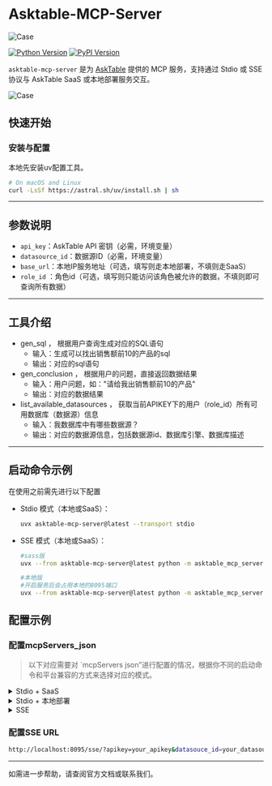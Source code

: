# Asktable-MCP-Server
![Case](https://s3.bmp.ovh/imgs/2025/07/02/a16c161e3570120b.png )

[![Python Version](https://img.shields.io/badge/python-3.10+-blue.svg)](https://www.python.org/)
[![PyPI Version](https://img.shields.io/pypi/v/asktable-mcp-server.svg)](https://pypi.org/project/asktable-mcp-server/)



`asktable-mcp-server` 是为 [AskTable](https://www.asktable.com/) 提供的 MCP 服务，支持通过 Stdio 或 SSE 协议与 AskTable SaaS 或本地部署服务交互。


![Case](https://s3.bmp.ovh/imgs/2025/07/02/7de2a851031f6913.png)
## 快速开始

### 安装与配置
本地先安装uv配置工具。
```bash
# On macOS and Linux
curl -LsSf https://astral.sh/uv/install.sh | sh
```

---

## 参数说明

- `api_key`：AskTable API 密钥（必需，环境变量）
- `datasource_id`：数据源ID（必需，环境变量）
- `base_url`：本地IP服务地址（可选，填写则走本地部署，不填则走SaaS）
- `role_id` ：角色id（可选，填写则只能访问该角色被允许的数据，不填则即可查询所有数据）

---

## 工具介绍
 - gen_sql ， 根据用户查询生成对应的SQL语句
   - 输入：生成可以找出销售额前10的产品的sql
   - 输出：对应的sql语句
 - gen_conclusion ， 根据用户的问题，直接返回数据结果
   - 输入：用户问题，如："请给我出销售额前10的产品"
   - 输出：对应的数据结果
 - list_available_datasources ， 获取当前APIKEY下的用户（role_id）所有可用数据库（数据源）信息
   - 输入：我数据库中有哪些数据源？
   - 输出：对应的数据源信息，包括数据源id、数据库引擎、数据库描述

---
## 启动命令示例
在使用之前需先进行以下配置

- Stdio 模式（本地或SaaS）：
  ```bash
  uvx asktable-mcp-server@latest --transport stdio
  ```

- SSE 模式（本地或SaaS）：
  ```bash
  #sass版
  uvx --from asktable-mcp-server@latest python -m asktable_mcp_server.sse_server
  ```
  ```bash
  #本地版
  #开启服务后会占用本地的8095端口
  uvx --from asktable-mcp-server@latest python -m asktable_mcp_server.sse_server --base_url http://your_local_ip:port/api
  ```
  


## 配置示例

### 配置mcpServers_json
>以下对应需要对 `mcpServers json”进行配置的情况，根据你不同的启动命令和平台兼容的方式来选择对应的模式。
<details>
<summary>Stdio + SaaS</summary>

```json
{
  "mcpServers": {
    "asktable-mcp-server": {
      "command": "uvx",
      "args": ["asktable-mcp-server@latest", "--transport", "stdio"],
      "env": {
        "api_key": "your_api_key",            // 必填
        "datasource_id": "your_datasource_id", // 必填
        // "role_id": "your_role_id"           // 可选：如需限定角色权限，请填写
      }
    }
  }
}
```
</details>

<details>
<summary>Stdio + 本地部署</summary>

```json
{
  "mcpServers": {
    "asktable-mcp-server": {
      "command": "uvx",
      "args": ["asktable-mcp-server@latest", "--transport", "stdio"],
      "env": {
        "api_key": "your_api_key",           // 必填
        "datasource_id": "your_datasource_id",// 必填
        "base_url": "http://your_local_ip:port/api", // 必填
        // "role_id": "your_role_id"           // 可选：如需限定角色权限，请填写
      }
    }
  }
}
```
</details>

<details>
<summary>SSE</summary>

```json
{
  "mcpServers": {    
    "asktable-mcp-server": {
      // role_id 为可选参数，不指定则使用默认权限
      "url": "http://localhost:8095/sse/?apikey=your_apikey&datasouce_id=your_datasouce_id&role_id=your_role_id",
      "headers": {},
      "timeout": 300,
      "sse_read_timeout": 300
    }
  }
}
```
</details>


### 配置SSE URL
```bash
http://localhost:8095/sse/?apikey=your_apikey&datasouce_id=your_datasouce_id
```
---

如需进一步帮助，请查阅官方文档或联系我们。

